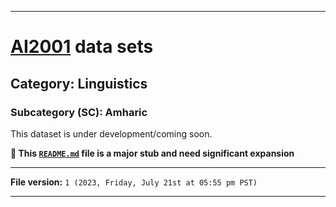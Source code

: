 
***

# [AI2001](https://github.com/seanpm2001/AI2001/) data sets

## Category: Linguistics

### Subcategory (SC): Amharic

This dataset is under development/coming soon.

**🌱️ This [`README.md`](/README.md) file is a major stub and need significant expansion**

***

**File version:** `1 (2023, Friday, July 21st at 05:55 pm PST)`

***
